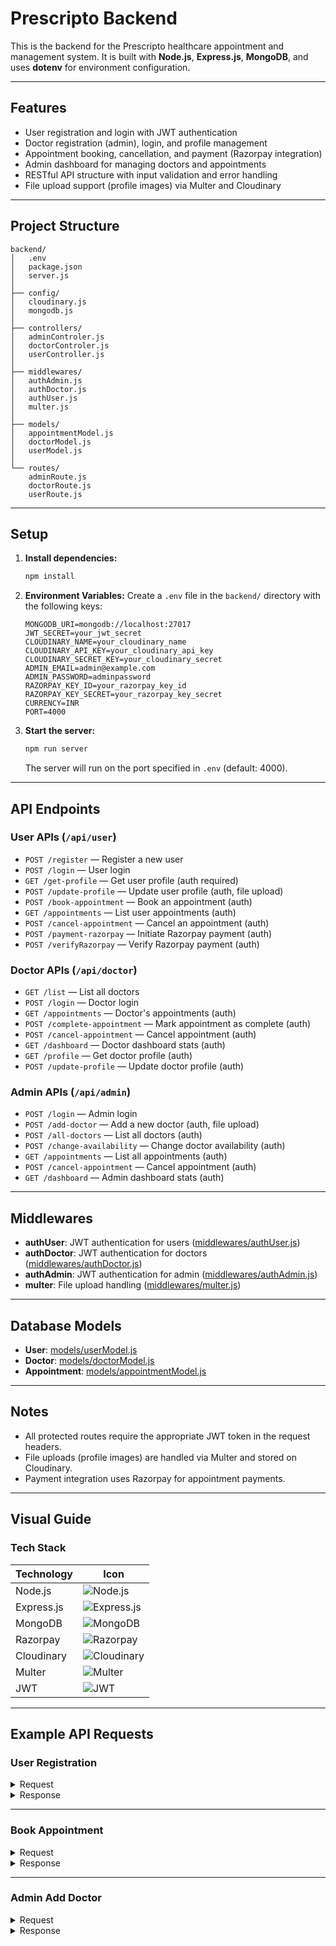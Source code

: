 # Prescripto Backend

This is the backend for the Prescripto healthcare appointment and management system. It is built with **Node.js**, **Express.js**, **MongoDB**, and uses **dotenv** for environment configuration.

---

## Features

- User registration and login with JWT authentication
- Doctor registration (admin), login, and profile management
- Appointment booking, cancellation, and payment (Razorpay integration)
- Admin dashboard for managing doctors and appointments
- RESTful API structure with input validation and error handling
- File upload support (profile images) via Multer and Cloudinary

---

## Project Structure

```
backend/
│   .env
│   package.json
│   server.js
│
├── config/
│   cloudinary.js
│   mongodb.js
│
├── controllers/
│   adminControler.js
│   doctorControler.js
│   userController.js
│
├── middlewares/
│   authAdmin.js
│   authDoctor.js
│   authUser.js
│   multer.js
│
├── models/
│   appointmentModel.js
│   doctorModel.js
│   userModel.js
│
└── routes/
    adminRoute.js
    doctorRoute.js
    userRoute.js
```

---

## Setup

1. **Install dependencies:**
   ```sh
   npm install
   ```

2. **Environment Variables:**
   Create a `.env` file in the `backend/` directory with the following keys:
   ```
   MONGODB_URI=mongodb://localhost:27017
   JWT_SECRET=your_jwt_secret
   CLOUDINARY_NAME=your_cloudinary_name
   CLOUDINARY_API_KEY=your_cloudinary_api_key
   CLOUDINARY_SECRET_KEY=your_cloudinary_secret
   ADMIN_EMAIL=admin@example.com
   ADMIN_PASSWORD=adminpassword
   RAZORPAY_KEY_ID=your_razorpay_key_id
   RAZORPAY_KEY_SECRET=your_razorpay_key_secret
   CURRENCY=INR
   PORT=4000
   ```

3. **Start the server:**
   ```sh
   npm run server
   ```
   The server will run on the port specified in `.env` (default: 4000).

---

## API Endpoints

### User APIs (`/api/user`)
- `POST /register` — Register a new user
- `POST /login` — User login
- `GET /get-profile` — Get user profile (auth required)
- `POST /update-profile` — Update user profile (auth, file upload)
- `POST /book-appointment` — Book an appointment (auth)
- `GET /appointments` — List user appointments (auth)
- `POST /cancel-appointment` — Cancel an appointment (auth)
- `POST /payment-razorpay` — Initiate Razorpay payment (auth)
- `POST /verifyRazorpay` — Verify Razorpay payment (auth)

### Doctor APIs (`/api/doctor`)
- `GET /list` — List all doctors
- `POST /login` — Doctor login
- `GET /appointments` — Doctor's appointments (auth)
- `POST /complete-appointment` — Mark appointment as complete (auth)
- `POST /cancel-appointment` — Cancel appointment (auth)
- `GET /dashboard` — Doctor dashboard stats (auth)
- `GET /profile` — Get doctor profile (auth)
- `POST /update-profile` — Update doctor profile (auth)

### Admin APIs (`/api/admin`)
- `POST /login` — Admin login
- `POST /add-doctor` — Add a new doctor (auth, file upload)
- `POST /all-doctors` — List all doctors (auth)
- `POST /change-availability` — Change doctor availability (auth)
- `GET /appointments` — List all appointments (auth)
- `POST /cancel-appointment` — Cancel appointment (auth)
- `GET /dashboard` — Admin dashboard stats (auth)

---

## Middlewares

- **authUser**: JWT authentication for users ([middlewares/authUser.js](middlewares/authUser.js))
- **authDoctor**: JWT authentication for doctors ([middlewares/authDoctor.js](middlewares/authDoctor.js))
- **authAdmin**: JWT authentication for admin ([middlewares/authAdmin.js](middlewares/authAdmin.js))
- **multer**: File upload handling ([middlewares/multer.js](middlewares/multer.js))

---

## Database Models

- **User**: [models/userModel.js](models/userModel.js)
- **Doctor**: [models/doctorModel.js](models/doctorModel.js)
- **Appointment**: [models/appointmentModel.js](models/appointmentModel.js)

---

## Notes

- All protected routes require the appropriate JWT token in the request headers.
- File uploads (profile images) are handled via Multer and stored on Cloudinary.
- Payment integration uses Razorpay for appointment payments.

---

## Visual Guide

### Tech Stack

| Technology   | Icon                                                                 |
|--------------|----------------------------------------------------------------------|
| Node.js      | ![Node.js](https://img.shields.io/badge/Node.js-339933?logo=node.js&logoColor=white&style=for-the-badge) |
| Express.js   | ![Express.js](https://img.shields.io/badge/Express.js-000000?logo=express&logoColor=white&style=for-the-badge) |
| MongoDB      | ![MongoDB](https://img.shields.io/badge/MongoDB-47A248?logo=mongodb&logoColor=white&style=for-the-badge) |
| Razorpay     | ![Razorpay](https://img.shields.io/badge/Razorpay-02042B?logo=razorpay&logoColor=white&style=for-the-badge) |
| Cloudinary   | ![Cloudinary](https://img.shields.io/badge/Cloudinary-3448C5?logo=cloudinary&logoColor=white&style=for-the-badge) |
| Multer       | ![Multer](https://img.shields.io/badge/Multer-FFCA28?logo=upload&logoColor=black&style=for-the-badge) |
| JWT          | ![JWT](https://img.shields.io/badge/JWT-000000?logo=jsonwebtokens&logoColor=white&style=for-the-badge) |

---

## Example API Requests

### User Registration

<details>
<summary>Request</summary>

```http
POST /api/user/register
Content-Type: application/json

{
    "name": "John Doe",
    "email": "john@example.com",
    "password": "yourpassword"
}
```
</details>

<details>
<summary>Response</summary>

```json
{
    "success": true,
    "token": "jwt_token_here",
    "user": {
        "id": "user_id",
        "name": "John Doe",
        "email": "john@example.com"
    }
}
```
</details>

---

### Book Appointment

<details>
<summary>Request</summary>

```http
POST /api/user/book-appointment
Authorization: Bearer <jwt_token>
Content-Type: application/json

{
    "doctorId": "doctor_id",
    "date": "2024-06-10",
    "time": "10:00"
}
```
</details>

<details>
<summary>Response</summary>

```json
{
    "success": true,
    "appointment": {
        "id": "appointment_id",
        "doctorId": "doctor_id",
        "userId": "user_id",
        "date": "2024-06-10",
        "time": "10:00"
    }
}
```
</details>

---

### Admin Add Doctor

<details>
<summary>Request</summary>

```http
POST /api/admin/add-doctor
Authorization: Bearer <admin_jwt_token>
Content-Type: multipart/form-data

{
    "name": "Dr. Smith",
    "email": "drsmith@example.com",
    "specialization": "Cardiology",
    "profileImage": "<file>"
}
```
</details>

<details>
<summary>Response</summary>

```json
{
    "success": true,
    "doctor": {
        "id": "doctor_id",
        "name": "Dr. Smith",
        "email": "drsmith@example.com",
        "specialization": "Cardiology",
        "profileImage": "cloudinary_url"
    }
}
```
</details>